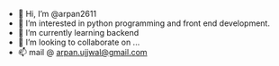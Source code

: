 - 👋 Hi, I’m @arpan2611
- 👀 I’m interested in python programming and front end development.
- 🌱 I’m currently learning backend
- 💞️ I’m looking to collaborate on ...
- 📫 mail @ arpan.ujjwal@gmail.com

<!---
arpan2611/arpan2611 is a ✨ special ✨ repository because its `README.md` (this file) appears on your GitHub profile.
You can click the Preview link to take a look at your changes.
--->
